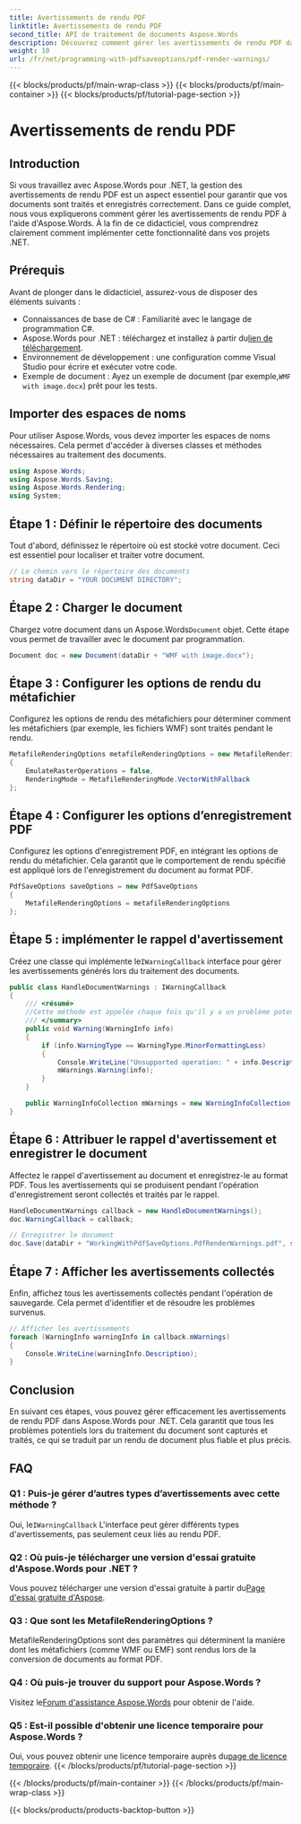 ```yaml
---
title: Avertissements de rendu PDF
linktitle: Avertissements de rendu PDF
second_title: API de traitement de documents Aspose.Words
description: Découvrez comment gérer les avertissements de rendu PDF dans Aspose.Words pour .NET. Ce guide détaillé garantit que vos documents sont traités et enregistrés correctement.
weight: 10
url: /fr/net/programming-with-pdfsaveoptions/pdf-render-warnings/
---
```


{{< blocks/products/pf/main-wrap-class >}}
{{< blocks/products/pf/main-container >}}
{{< blocks/products/pf/tutorial-page-section >}}

# Avertissements de rendu PDF

## Introduction

Si vous travaillez avec Aspose.Words pour .NET, la gestion des avertissements de rendu PDF est un aspect essentiel pour garantir que vos documents sont traités et enregistrés correctement. Dans ce guide complet, nous vous expliquerons comment gérer les avertissements de rendu PDF à l'aide d'Aspose.Words. À la fin de ce didacticiel, vous comprendrez clairement comment implémenter cette fonctionnalité dans vos projets .NET.

## Prérequis

Avant de plonger dans le didacticiel, assurez-vous de disposer des éléments suivants :

- Connaissances de base de C# : Familiarité avec le langage de programmation C#.
-  Aspose.Words pour .NET : téléchargez et installez à partir du[lien de téléchargement](https://releases.aspose.com/words/net/).
- Environnement de développement : une configuration comme Visual Studio pour écrire et exécuter votre code.
-  Exemple de document : Ayez un exemple de document (par exemple,`WMF with image.docx`) prêt pour les tests.

## Importer des espaces de noms

Pour utiliser Aspose.Words, vous devez importer les espaces de noms nécessaires. Cela permet d'accéder à diverses classes et méthodes nécessaires au traitement des documents.

```csharp
using Aspose.Words;
using Aspose.Words.Saving;
using Aspose.Words.Rendering;
using System;
```

## Étape 1 : Définir le répertoire des documents

Tout d'abord, définissez le répertoire où est stocké votre document. Ceci est essentiel pour localiser et traiter votre document.

```csharp
// Le chemin vers le répertoire des documents
string dataDir = "YOUR DOCUMENT DIRECTORY";
```

## Étape 2 : Charger le document

 Chargez votre document dans un Aspose.Words`Document` objet. Cette étape vous permet de travailler avec le document par programmation.

```csharp
Document doc = new Document(dataDir + "WMF with image.docx");
```

## Étape 3 : Configurer les options de rendu du métafichier

Configurez les options de rendu des métafichiers pour déterminer comment les métafichiers (par exemple, les fichiers WMF) sont traités pendant le rendu.

```csharp
MetafileRenderingOptions metafileRenderingOptions = new MetafileRenderingOptions
{
    EmulateRasterOperations = false,
    RenderingMode = MetafileRenderingMode.VectorWithFallback
};
```

## Étape 4 : Configurer les options d’enregistrement PDF

Configurez les options d'enregistrement PDF, en intégrant les options de rendu du métafichier. Cela garantit que le comportement de rendu spécifié est appliqué lors de l'enregistrement du document au format PDF.

```csharp
PdfSaveOptions saveOptions = new PdfSaveOptions
{
    MetafileRenderingOptions = metafileRenderingOptions
};
```

## Étape 5 : implémenter le rappel d'avertissement

 Créez une classe qui implémente le`IWarningCallback` interface pour gérer les avertissements générés lors du traitement des documents.

```csharp
public class HandleDocumentWarnings : IWarningCallback
{
    /// <résumé>
    //Cette méthode est appelée chaque fois qu'il y a un problème potentiel lors du traitement du document.
    /// </summary>
    public void Warning(WarningInfo info)
    {
        if (info.WarningType == WarningType.MinorFormattingLoss)
        {
            Console.WriteLine("Unsupported operation: " + info.Description);
            mWarnings.Warning(info);
        }
    }

    public WarningInfoCollection mWarnings = new WarningInfoCollection();
}
```

## Étape 6 : Attribuer le rappel d'avertissement et enregistrer le document

Affectez le rappel d'avertissement au document et enregistrez-le au format PDF. Tous les avertissements qui se produisent pendant l'opération d'enregistrement seront collectés et traités par le rappel.

```csharp
HandleDocumentWarnings callback = new HandleDocumentWarnings();
doc.WarningCallback = callback;

// Enregistrer le document
doc.Save(dataDir + "WorkingWithPdfSaveOptions.PdfRenderWarnings.pdf", saveOptions);
```

## Étape 7 : Afficher les avertissements collectés

Enfin, affichez tous les avertissements collectés pendant l'opération de sauvegarde. Cela permet d'identifier et de résoudre les problèmes survenus.

```csharp
// Afficher les avertissements
foreach (WarningInfo warningInfo in callback.mWarnings)
{
    Console.WriteLine(warningInfo.Description);
}
```

## Conclusion

En suivant ces étapes, vous pouvez gérer efficacement les avertissements de rendu PDF dans Aspose.Words pour .NET. Cela garantit que tous les problèmes potentiels lors du traitement du document sont capturés et traités, ce qui se traduit par un rendu de document plus fiable et plus précis.

## FAQ

### Q1 : Puis-je gérer d’autres types d’avertissements avec cette méthode ?

 Oui, le`IWarningCallback` L'interface peut gérer différents types d'avertissements, pas seulement ceux liés au rendu PDF.

### Q2 : Où puis-je télécharger une version d'essai gratuite d'Aspose.Words pour .NET ?

 Vous pouvez télécharger une version d'essai gratuite à partir du[Page d'essai gratuite d'Aspose](https://releases.aspose.com/).

### Q3 : Que sont les MetafileRenderingOptions ?

MetafileRenderingOptions sont des paramètres qui déterminent la manière dont les métafichiers (comme WMF ou EMF) sont rendus lors de la conversion de documents au format PDF.

### Q4 : Où puis-je trouver du support pour Aspose.Words ?

 Visitez le[Forum d'assistance Aspose.Words](https://forum.aspose.com/c/words/8) pour obtenir de l'aide.

### Q5 : Est-il possible d'obtenir une licence temporaire pour Aspose.Words ?

 Oui, vous pouvez obtenir une licence temporaire auprès du[page de licence temporaire](https://purchase.aspose.com/temporary-license/).
{{< /blocks/products/pf/tutorial-page-section >}}

{{< /blocks/products/pf/main-container >}}
{{< /blocks/products/pf/main-wrap-class >}}

{{< blocks/products/products-backtop-button >}}
